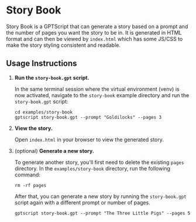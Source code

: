 # Story Book

Story Book is a GPTScript that can generate a story based on a prompt and the number of pages you want the story to be in. It is generated in HTML format and can then be viewed
by `index.html` which has some JS/CSS to make the story styling consistent and readable.

## Usage Instructions

1. **Run the `story-book.gpt` script.**

    In the same terminal session where the virtual environment (venv) is now activated, navigate to the `story-book` example directory and run the `story-book.gpt` script:

    ```shell
    cd examples/story-book
    gptscript story-book.gpt --prompt "Goldilocks" --pages 3
    ```

2. **View the story.**

    Open `index.html` in your browser to view the generated story.

3. (optional) **Generate a new story.**

    To generate another story, you'll first need to delete the existing `pages` directory. In the `examples/story-book` directory, run the following command:

    ```shell
    rm -rf pages
    ```

    After that, you can generate a new story by running the `story-book.gpt` script again with a different prompt or number of pages.

    ```shell
    gptscript story-book.gpt --prompt "The Three Little Pigs" --pages 5
    ```
